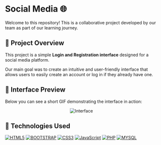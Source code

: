 # Social Media 🌐

Welcome to this repository! This is a collaborative project developed by our team as part of our learning journey.

## 📌 Project Overview

This project is a simple **Login and Registration interface** designed for a social media platform.  

Our main goal was to create an intuitive and user-friendly interface that allows users to easily create an account or log in if they already have one.

## 🎨 Interface Preview

Below you can see a short GIF demonstrating the interface in action:
<div align='center'>
  <img src='https://github.com/user-attachments/assets/f0669c32-30a7-4b5b-9427-c8574fb21f45' alt="Interface">
</div>

## 🚀 Technologies Used
[![HTML5](https://img.shields.io/badge/HTML5-E34F26?style=for-the-badge&logo=html5&logoColor=white)]()
[![BOOTSTRAP](https://img.shields.io/badge/Bootstrap-563D7C?style=for-the-badge&logo=bootstrap&logoColor=white)]()
[![CSS3](https://img.shields.io/badge/CSS3-1572B6?style=for-the-badge&logo=css3&logoColor=white)]()
[![JavaScript](https://img.shields.io/badge/JavaScript-F7DF1E?style=for-the-badge&logo=javascript&logoColor=black)]()
[![PHP](https://img.shields.io/badge/PHP-777BB4?style=for-the-badge&logo=php&logoColor=white)]()
[![MYSQL](https://img.shields.io/badge/MySQL-00000F?style=for-the-badge&logo=mysql&logoColor=white)]()
